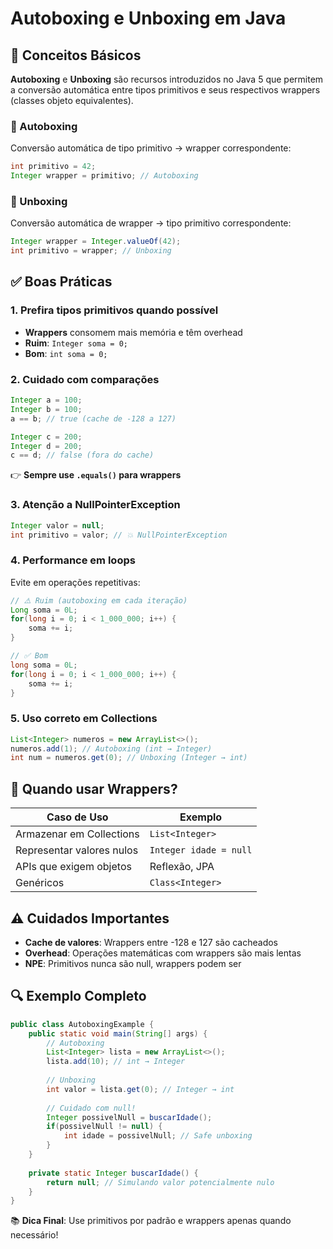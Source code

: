 # Autoboxing e Unboxing em Java

## 📌 Conceitos Básicos

**Autoboxing** e **Unboxing** são recursos introduzidos no Java 5 que permitem a conversão automática entre tipos primitivos e seus respectivos wrappers (classes objeto equivalentes).

### 🔄 Autoboxing
Conversão automática de tipo primitivo → wrapper correspondente:

```java
int primitivo = 42;
Integer wrapper = primitivo; // Autoboxing
```

### 🔄 Unboxing
Conversão automática de wrapper → tipo primitivo correspondente:

```java
Integer wrapper = Integer.valueOf(42);
int primitivo = wrapper; // Unboxing
```

## ✅ Boas Práticas

### 1. Prefira tipos primitivos quando possível
- **Wrappers** consomem mais memória e têm overhead
- **Ruim**: `Integer soma = 0;`
- **Bom**: `int soma = 0;`

### 2. Cuidado com comparações
```java
Integer a = 100;
Integer b = 100;
a == b; // true (cache de -128 a 127)

Integer c = 200;
Integer d = 200;
c == d; // false (fora do cache)
```
👉 **Sempre use `.equals()` para wrappers**

### 3. Atenção a NullPointerException
```java
Integer valor = null;
int primitivo = valor; // 💥 NullPointerException
```

### 4. Performance em loops
Evite em operações repetitivas:

```java
// ⚠️ Ruim (autoboxing em cada iteração)
Long soma = 0L;
for(long i = 0; i < 1_000_000; i++) {
    soma += i;
}

// ✅ Bom
long soma = 0L;
for(long i = 0; i < 1_000_000; i++) {
    soma += i;
}
```

### 5. Uso correto em Collections
```java
List<Integer> numeros = new ArrayList<>();
numeros.add(1); // Autoboxing (int → Integer)
int num = numeros.get(0); // Unboxing (Integer → int)
```

## 🏁 Quando usar Wrappers?

| Caso de Uso | Exemplo |
|-------------|---------|
| Armazenar em Collections | `List<Integer>` |
| Representar valores nulos | `Integer idade = null` |
| APIs que exigem objetos | Reflexão, JPA |
| Genéricos | `Class<Integer>` |

## ⚠️ Cuidados Importantes

- **Cache de valores**: Wrappers entre -128 e 127 são cacheados
- **Overhead**: Operações matemáticas com wrappers são mais lentas
- **NPE**: Primitivos nunca são null, wrappers podem ser

## 🔍 Exemplo Completo

```java
public class AutoboxingExample {
    public static void main(String[] args) {
        // Autoboxing
        List<Integer> lista = new ArrayList<>();
        lista.add(10); // int → Integer
        
        // Unboxing
        int valor = lista.get(0); // Integer → int
        
        // Cuidado com null!
        Integer possivelNull = buscarIdade();
        if(possivelNull != null) {
            int idade = possivelNull; // Safe unboxing
        }
    }
    
    private static Integer buscarIdade() {
        return null; // Simulando valor potencialmente nulo
    }
}
```

📚 **Dica Final**: Use primitivos por padrão e wrappers apenas quando necessário!
